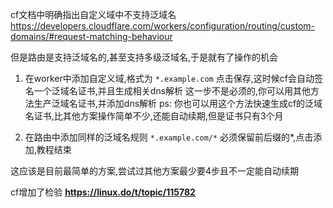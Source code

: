 cf文档中明确指出自定义域中不支持泛域名 https://developers.cloudflare.com/workers/configuration/routing/custom-domains/#request-matching-behaviour

但是路由是支持泛域名的,甚至支持多级泛域名,于是就有了操作的机会

1. 在worker中添加自定义域,格式为 `*.example.com`
点击保存,这时候cf会自动签名一个泛域名证书,并且生成相关dns解析
这一步不是必须的,你可以用其他方法生产泛域名证书,并添加dns解析
ps: 你也可以用这个方法快速生成cf的泛域名证书,比其他方案操作简单不少,还能自动续期,但是证书只有3个月

2. 在路由中添加同样的泛域名规则 `*.example.com/*`
必须保留前后缀的*,点击添加,教程结束



这应该是目前最简单的方案,尝试过其他方案最少要4步且不一定能自动续期

cf增加了检验 **https://linux.do/t/topic/115782**
